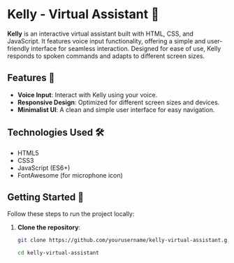 # Kelly - Virtual Assistant 🤖

**Kelly** is an interactive virtual assistant built with HTML, CSS, and JavaScript. It features voice input functionality, offering a simple and user-friendly interface for seamless interaction. Designed for ease of use, Kelly responds to spoken commands and adapts to different screen sizes.

## Features 🌟

- **Voice Input**: Interact with Kelly using your voice.
- **Responsive Design**: Optimized for different screen sizes and devices.
- **Minimalist UI**: A clean and simple user interface for easy navigation.

## Technologies Used 🛠️

- HTML5
- CSS3
- JavaScript (ES6+)
- FontAwesome (for microphone icon)

## Getting Started 🚀

Follow these steps to run the project locally:

1. **Clone the repository**:
   ```bash
   git clone https://github.com/yourusername/kelly-virtual-assistant.git

   cd kelly-virtual-assistant

